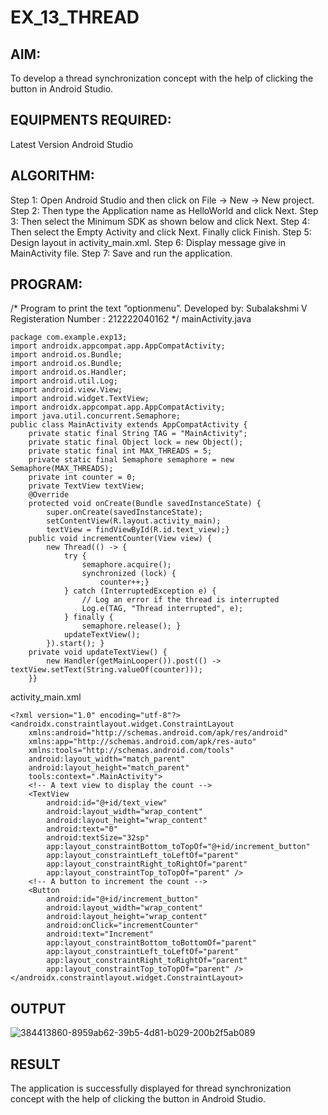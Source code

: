 # EX_13_THREAD
## AIM:
To develop a thread synchronization concept with the help of clicking the button in Android Studio.
## EQUIPMENTS REQUIRED:
Latest Version Android Studio
## ALGORITHM:
Step 1: Open Android Studio and then click on File -> New -> New project.
Step 2: Then type the Application name as HelloWorld and click Next.
Step 3: Then select the Minimum SDK as shown below and click Next.
Step 4: Then select the Empty Activity and click Next. Finally click Finish.
Step 5: Design layout in activity_main.xml.
Step 6: Display message give in MainActivity file.
Step 7: Save and run the application.
## PROGRAM:
/*
Program to print the text “optionmenu”.
Developed by: Subalakshmi V
Registeration Number : 212222040162
*/
mainActivity.java
```
package com.example.exp13;
import androidx.appcompat.app.AppCompatActivity;
import android.os.Bundle;
import android.os.Bundle;
import android.os.Handler;
import android.util.Log;
import android.view.View;
import android.widget.TextView;
import androidx.appcompat.app.AppCompatActivity;
import java.util.concurrent.Semaphore;
public class MainActivity extends AppCompatActivity {
    private static final String TAG = "MainActivity";
    private static final Object lock = new Object();
    private static final int MAX_THREADS = 5;
    private static final Semaphore semaphore = new Semaphore(MAX_THREADS);
    private int counter = 0;
    private TextView textView;
    @Override
    protected void onCreate(Bundle savedInstanceState) {
        super.onCreate(savedInstanceState);
        setContentView(R.layout.activity_main);
        textView = findViewById(R.id.text_view);}
    public void incrementCounter(View view) {
        new Thread(() -> {
            try {
                semaphore.acquire();
                synchronized (lock) {
                    counter++;}
            } catch (InterruptedException e) {
                // Log an error if the thread is interrupted
                Log.e(TAG, "Thread interrupted", e);
            } finally {
                semaphore.release(); }
            updateTextView();
        }).start(); }
    private void updateTextView() {
        new Handler(getMainLooper()).post(() -> textView.setText(String.valueOf(counter)));
    }}
```
activity_main.xml
```
<?xml version="1.0" encoding="utf-8"?>
<androidx.constraintlayout.widget.ConstraintLayout
    xmlns:android="http://schemas.android.com/apk/res/android"
    xmlns:app="http://schemas.android.com/apk/res-auto"
    xmlns:tools="http://schemas.android.com/tools"
    android:layout_width="match_parent"
    android:layout_height="match_parent"
    tools:context=".MainActivity">
    <!-- A text view to display the count -->
    <TextView
        android:id="@+id/text_view"
        android:layout_width="wrap_content"
        android:layout_height="wrap_content"
        android:text="0"
        android:textSize="32sp"
        app:layout_constraintBottom_toTopOf="@+id/increment_button"
        app:layout_constraintLeft_toLeftOf="parent"
        app:layout_constraintRight_toRightOf="parent"
        app:layout_constraintTop_toTopOf="parent" />
    <!-- A button to increment the count -->
    <Button
        android:id="@+id/increment_button"
        android:layout_width="wrap_content"
        android:layout_height="wrap_content"
        android:onClick="incrementCounter"
        android:text="Increment"
        app:layout_constraintBottom_toBottomOf="parent"
        app:layout_constraintLeft_toLeftOf="parent"
        app:layout_constraintRight_toRightOf="parent"
        app:layout_constraintTop_toTopOf="parent" />
</androidx.constraintlayout.widget.ConstraintLayout>
```
## OUTPUT
![384413860-8959ab62-39b5-4d81-b029-200b2f5ab089](https://github.com/user-attachments/assets/fe936ff8-f981-484b-83b7-6a6a1275df91)
## RESULT
The application is successfully displayed for thread synchronization concept with the help of clicking the button in Android Studio.
